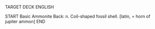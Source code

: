 TARGET DECK
ENGLISH

START
Basic
Ammonite
Back: n. Coil-shaped fossil shell. [latin, = horn of jupiter ammon]
END
